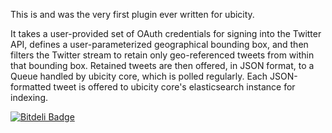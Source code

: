 This is and was the very first plugin ever written for ubicity. 

It takes a user-provided set of OAuth credentials for signing into the Twitter API, 
defines a user-parameterized geographical bounding box, and then filters the Twitter
stream to retain only geo-referenced tweets from within that bounding box. 
Retained tweets are then offered, in JSON format, to a Queue handled by ubicity core,
which is polled regularly. Each JSON-formatted tweet is offered to ubicity core's 
elasticsearch instance for indexing. 
  


[![Bitdeli Badge](https://d2weczhvl823v0.cloudfront.net/ubicity-principal/ubicity-twitterplugin/trend.png)](https://bitdeli.com/free "Bitdeli Badge")


